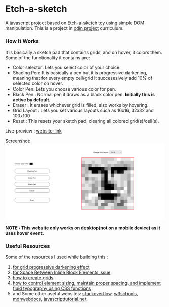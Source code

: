 # Etch-a-sketch
A javascript project based on [Etch-a-sketch](https://en.wikipedia.org/wiki/Etch_A_Sketch) toy using simple DOM manipulation. This is a project in [odin project](https://www.theodinproject.com/lessons/foundations-etch-a-sketch) curriculum.

### How It Works

It is basically a sketch pad that contains grids, and on hover, it colors them.
Some of the functionality it contains are:

* Color selector: Lets you select color of your choice.
* Shading Pen: It is basically a pen but it is progressive darkening, meaning that for every empty cell/grid it succesesively add 10% of selected color on hover.
* Color Pen: Lets you choose various color for pen.
* Black Pen : Normal pen it draws as a black color pen. **Initially this is active by default**.
* Eraser : It erases whichever grid is filled, also works by hovering.
* Grid Layout : Lets you set various layouts such as 16x16, 32x32 and 100x100
* Reset : This resets your sketch pad, clearing all colored grid(s)/cell(s).


Live-preview : [website-link](https://akanksha493.github.io/etch-a-sketch/) 

Screenshot:
![screenshot](./images/screenshot3.png)


**NOTE : This website only works on desktop(not on a mobile device) as it uses hover event.**

### Useful Resources
Some of the resources I used while building this :

1. [for grid progressive darkening effect](https://codepen.io/Xaverrrrr/pen/rNQoOjV)
2. [for Space Between Inline Block Elements issue](https://css-tricks.com/fighting-the-space-between-inline-block-elements/)
3. [how to create grids](https://codepen.io/nakessler/pen/qOdJWm)
4. [how to control element sizing, maintain proper spacing, and implement fluid typography using CSS functions](https://web.dev/min-max-clamp/)
2. and Some other useful websites: [stackoverflow](https://stackoverflow.com/), [w3schools](https://www.w3schools.com/js/), [mdnwebdocs](https://developer.mozilla.org/en-US/docs/Learn/Getting_started_with_the_web/JavaScript_basics), [javascripttutorial.net](https://www.javascripttutorial.net/)
